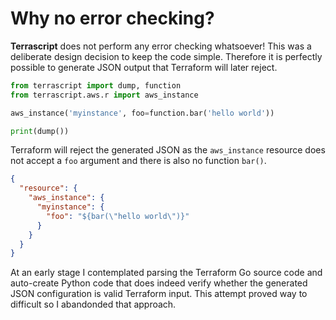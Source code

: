 # Why no error checking?

**Terrascript** does not perform any error checking whatsoever! This was a deliberate design decision to keep 
the code simple. Therefore it is perfectly possible to generate JSON output that Terraform will later reject.

```python
from terrascript import dump, function
from terrascript.aws.r import aws_instance

aws_instance('myinstance', foo=function.bar('hello world'))

print(dump())

```

Terraform will reject the generated JSON as the `aws_instance` resource does not accept a `foo` argument and
there is also no function `bar()`.

```json
{
  "resource": {
    "aws_instance": {
      "myinstance": {
        "foo": "${bar(\"hello world\")}"
      }
    }
  }
}
```

At an early stage I contemplated parsing the Terraform Go source code and auto-create Python
code that does indeed verify whether the generated JSON configuration is valid Terraform input. This attempt
proved way to difficult so I abandonded that approach.